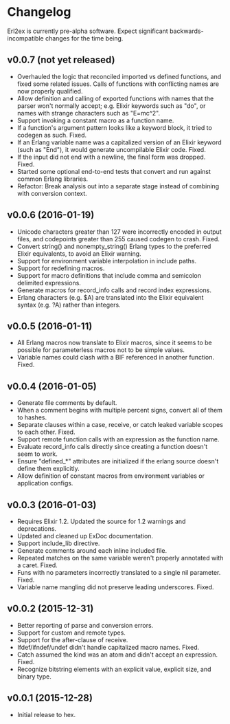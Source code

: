 # Changelog

Erl2ex is currently pre-alpha software. Expect significant backwards-incompatible changes for the time being.

## v0.0.7 (not yet released)

*   Overhauled the logic that reconciled imported vs defined functions, and fixed some related issues. Calls of functions with conflicting names are now properly qualified.
*   Allow definition and calling of exported functions with names that the parser won't normally accept; e.g. Elixir keywords such as "do", or names with strange characters such as "E=mc^2".
*   Support invoking a constant macro as a function name.
*   If a function's argument pattern looks like a keyword block, it tried to codegen as such. Fixed.
*   If an Erlang variable name was a capitalized version of an Elixir keyword (such as "End"), it would generate uncompilable Elixir code. Fixed.
*   If the input did not end with a newline, the final form was dropped. Fixed.
*   Started some optional end-to-end tests that convert and run against common Erlang libraries.
*   Refactor: Break analysis out into a separate stage instead of combining with conversion context.

## v0.0.6 (2016-01-19)

*   Unicode characters greater than 127 were incorrectly encoded in output files, and codepoints greater than 255 caused codegen to crash. Fixed.
*   Convert string() and nonempty_string() Erlang types to the preferred Elixir equivalents, to avoid an Elixir warning.
*   Support for environment variable interpolation in include paths.
*   Support for redefining macros.
*   Support for macro definitions that include comma and semicolon delimited expressions.
*   Generate macros for record_info calls and record index expressions.
*   Erlang characters (e.g. $A) are translated into the Elixir equivalent syntax (e.g. ?A) rather than integers.

## v0.0.5 (2016-01-11)

*   All Erlang macros now translate to Elixir macros, since it seems to be possible for parameterless macros not to be simple values.
*   Variable names could clash with a BIF referenced in another function. Fixed.

## v0.0.4 (2016-01-05)

*   Generate file comments by default.
*   When a comment begins with multiple percent signs, convert all of them to hashes.
*   Separate clauses within a case, receive, or catch leaked variable scopes to each other. Fixed.
*   Support remote function calls with an expression as the function name.
*   Evaluate record_info calls directly since creating a function doesn't seem to work.
*   Ensure "defined_*" attributes are initialized if the erlang source doesn't define them explicitly.
*   Allow definition of constant macros from environment variables or application configs.

## v0.0.3 (2016-01-03)

*   Requires Elixir 1.2. Updated the source for 1.2 warnings and deprecations.
*   Updated and cleaned up ExDoc documentation.
*   Support include_lib directive.
*   Generate comments around each inline included file.
*   Repeated matches on the same variable weren't properly annotated with a caret. Fixed.
*   Funs with no parameters incorrectly translated to a single nil parameter. Fixed.
*   Variable name mangling did not preserve leading underscores. Fixed.

## v0.0.2 (2015-12-31)

*   Better reporting of parse and conversion errors.
*   Support for custom and remote types.
*   Support for the after-clause of receive.
*   Ifdef/ifndef/undef didn't handle capitalized macro names. Fixed.
*   Catch assumed the kind was an atom and didn't accept an expression. Fixed.
*   Recognize bitstring elements with an explicit value, explicit size, and binary type.

## v0.0.1 (2015-12-28)

*   Initial release to hex.
